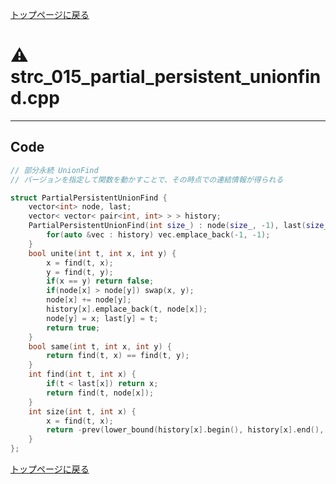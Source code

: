 <!-- Mathjax Support -->
<script type="text/javascript" async
  src="https://cdn.mathjax.org/mathjax/latest/MathJax.js?config=TeX-MML-AM_CHTML">
</script>


[トップページに戻る](../index.html)

# :warning: strc\_015\_partial\_persistent\_unionfind.cpp
---

## Code

```cpp
// 部分永続 UnionFind
// バージョンを指定して関数を動かすことで、その時点での連結情報が得られる

struct PartialPersistentUnionFind {
    vector<int> node, last;
    vector< vector< pair<int, int> > > history;
    PartialPersistentUnionFind(int size_) : node(size_, -1), last(size_, 1e9), history(size_) {
        for(auto &vec : history) vec.emplace_back(-1, -1);
    }
    bool unite(int t, int x, int y) {
        x = find(t, x);
        y = find(t, y);
        if(x == y) return false;
        if(node[x] > node[y]) swap(x, y);
        node[x] += node[y];
        history[x].emplace_back(t, node[x]);
        node[y] = x; last[y] = t;
        return true;
    }
    bool same(int t, int x, int y) {
        return find(t, x) == find(t, y);
    }
    int find(int t, int x) {
        if(t < last[x]) return x;
        return find(t, node[x]);
    }
    int size(int t, int x) {
        x = find(t, x);
        return -prev(lower_bound(history[x].begin(), history[x].end(), make_pair(t, (int)0)))->second;
    }
};
```

[トップページに戻る](../index.html)
